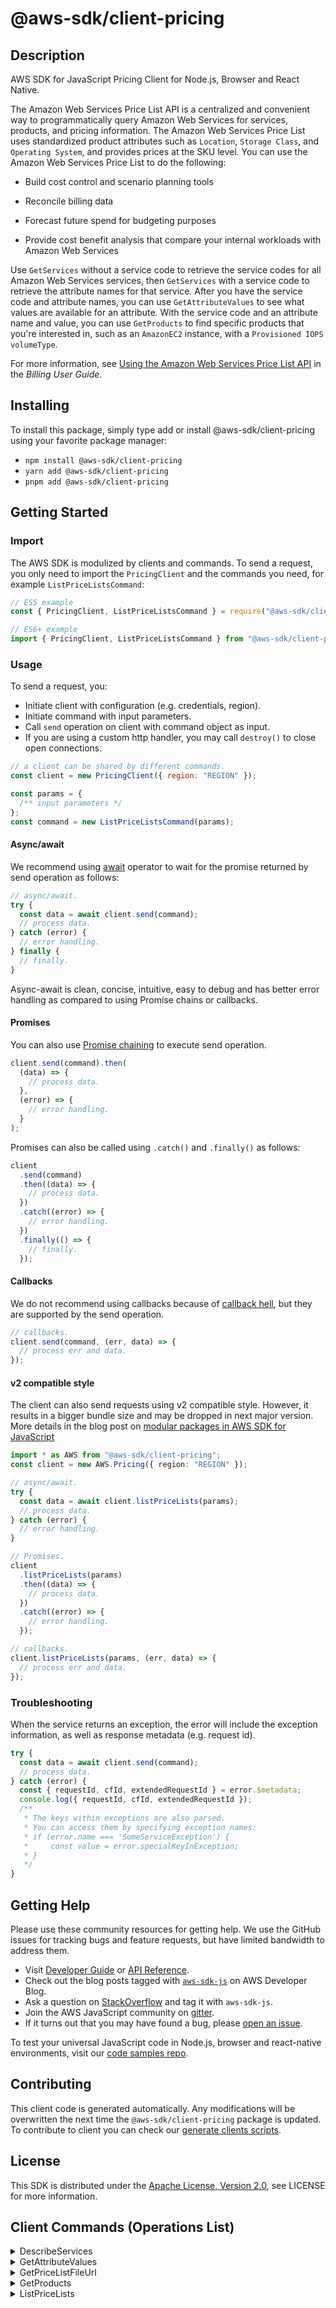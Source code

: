 <!-- generated file, do not edit directly -->

# @aws-sdk/client-pricing

## Description

AWS SDK for JavaScript Pricing Client for Node.js, Browser and React Native.

<p>The Amazon Web Services Price List API is a centralized and convenient way to programmatically
query Amazon Web Services for services, products, and pricing information. The Amazon Web Services Price List uses standardized product attributes such as <code>Location</code>,
<code>Storage Class</code>, and <code>Operating System</code>, and provides prices at
the SKU level. You can use the Amazon Web Services Price List to do the following:</p>
<ul>
<li>
<p>Build cost control and scenario planning tools</p>
</li>
<li>
<p>Reconcile billing data</p>
</li>
<li>
<p>Forecast future spend for budgeting purposes</p>
</li>
<li>
<p>Provide cost benefit analysis that compare your internal workloads with Amazon Web Services</p>
</li>
</ul>
<p>Use <code>GetServices</code> without a service code to retrieve the service codes for
all Amazon Web Services services, then <code>GetServices</code> with a service code to
retrieve the attribute names for that service. After you have the service code and
attribute names, you can use <code>GetAttributeValues</code> to see what values are
available for an attribute. With the service code and an attribute name and value, you can
use <code>GetProducts</code> to find specific products that you're interested in, such as
an <code>AmazonEC2</code> instance, with a <code>Provisioned IOPS</code>
<code>volumeType</code>.</p>
<p>For more information, see <a href="https://docs.aws.amazon.com/awsaccountbilling/latest/aboutv2/price-changes.html">Using the
Amazon Web Services Price List API</a> in the <i>Billing User
Guide</i>.</p>

## Installing

To install this package, simply type add or install @aws-sdk/client-pricing
using your favorite package manager:

- `npm install @aws-sdk/client-pricing`
- `yarn add @aws-sdk/client-pricing`
- `pnpm add @aws-sdk/client-pricing`

## Getting Started

### Import

The AWS SDK is modulized by clients and commands.
To send a request, you only need to import the `PricingClient` and
the commands you need, for example `ListPriceListsCommand`:

```js
// ES5 example
const { PricingClient, ListPriceListsCommand } = require("@aws-sdk/client-pricing");
```

```ts
// ES6+ example
import { PricingClient, ListPriceListsCommand } from "@aws-sdk/client-pricing";
```

### Usage

To send a request, you:

- Initiate client with configuration (e.g. credentials, region).
- Initiate command with input parameters.
- Call `send` operation on client with command object as input.
- If you are using a custom http handler, you may call `destroy()` to close open connections.

```js
// a client can be shared by different commands.
const client = new PricingClient({ region: "REGION" });

const params = {
  /** input parameters */
};
const command = new ListPriceListsCommand(params);
```

#### Async/await

We recommend using [await](https://developer.mozilla.org/en-US/docs/Web/JavaScript/Reference/Operators/await)
operator to wait for the promise returned by send operation as follows:

```js
// async/await.
try {
  const data = await client.send(command);
  // process data.
} catch (error) {
  // error handling.
} finally {
  // finally.
}
```

Async-await is clean, concise, intuitive, easy to debug and has better error handling
as compared to using Promise chains or callbacks.

#### Promises

You can also use [Promise chaining](https://developer.mozilla.org/en-US/docs/Web/JavaScript/Guide/Using_promises#chaining)
to execute send operation.

```js
client.send(command).then(
  (data) => {
    // process data.
  },
  (error) => {
    // error handling.
  }
);
```

Promises can also be called using `.catch()` and `.finally()` as follows:

```js
client
  .send(command)
  .then((data) => {
    // process data.
  })
  .catch((error) => {
    // error handling.
  })
  .finally(() => {
    // finally.
  });
```

#### Callbacks

We do not recommend using callbacks because of [callback hell](http://callbackhell.com/),
but they are supported by the send operation.

```js
// callbacks.
client.send(command, (err, data) => {
  // process err and data.
});
```

#### v2 compatible style

The client can also send requests using v2 compatible style.
However, it results in a bigger bundle size and may be dropped in next major version. More details in the blog post
on [modular packages in AWS SDK for JavaScript](https://aws.amazon.com/blogs/developer/modular-packages-in-aws-sdk-for-javascript/)

```ts
import * as AWS from "@aws-sdk/client-pricing";
const client = new AWS.Pricing({ region: "REGION" });

// async/await.
try {
  const data = await client.listPriceLists(params);
  // process data.
} catch (error) {
  // error handling.
}

// Promises.
client
  .listPriceLists(params)
  .then((data) => {
    // process data.
  })
  .catch((error) => {
    // error handling.
  });

// callbacks.
client.listPriceLists(params, (err, data) => {
  // process err and data.
});
```

### Troubleshooting

When the service returns an exception, the error will include the exception information,
as well as response metadata (e.g. request id).

```js
try {
  const data = await client.send(command);
  // process data.
} catch (error) {
  const { requestId, cfId, extendedRequestId } = error.$metadata;
  console.log({ requestId, cfId, extendedRequestId });
  /**
   * The keys within exceptions are also parsed.
   * You can access them by specifying exception names:
   * if (error.name === 'SomeServiceException') {
   *     const value = error.specialKeyInException;
   * }
   */
}
```

## Getting Help

Please use these community resources for getting help.
We use the GitHub issues for tracking bugs and feature requests, but have limited bandwidth to address them.

- Visit [Developer Guide](https://docs.aws.amazon.com/sdk-for-javascript/v3/developer-guide/welcome.html)
  or [API Reference](https://docs.aws.amazon.com/AWSJavaScriptSDK/v3/latest/index.html).
- Check out the blog posts tagged with [`aws-sdk-js`](https://aws.amazon.com/blogs/developer/tag/aws-sdk-js/)
  on AWS Developer Blog.
- Ask a question on [StackOverflow](https://stackoverflow.com/questions/tagged/aws-sdk-js) and tag it with `aws-sdk-js`.
- Join the AWS JavaScript community on [gitter](https://gitter.im/aws/aws-sdk-js-v3).
- If it turns out that you may have found a bug, please [open an issue](https://github.com/aws/aws-sdk-js-v3/issues/new/choose).

To test your universal JavaScript code in Node.js, browser and react-native environments,
visit our [code samples repo](https://github.com/aws-samples/aws-sdk-js-tests).

## Contributing

This client code is generated automatically. Any modifications will be overwritten the next time the `@aws-sdk/client-pricing` package is updated.
To contribute to client you can check our [generate clients scripts](https://github.com/aws/aws-sdk-js-v3/tree/main/scripts/generate-clients).

## License

This SDK is distributed under the
[Apache License, Version 2.0](http://www.apache.org/licenses/LICENSE-2.0),
see LICENSE for more information.

## Client Commands (Operations List)

<details>
<summary>
DescribeServices
</summary>

[Command API Reference](https://docs.aws.amazon.com/AWSJavaScriptSDK/v3/latest/client/pricing/command/DescribeServicesCommand/) / [Input](https://docs.aws.amazon.com/AWSJavaScriptSDK/v3/latest/Package/-aws-sdk-client-pricing/Interface/DescribeServicesCommandInput/) / [Output](https://docs.aws.amazon.com/AWSJavaScriptSDK/v3/latest/Package/-aws-sdk-client-pricing/Interface/DescribeServicesCommandOutput/)

</details>
<details>
<summary>
GetAttributeValues
</summary>

[Command API Reference](https://docs.aws.amazon.com/AWSJavaScriptSDK/v3/latest/client/pricing/command/GetAttributeValuesCommand/) / [Input](https://docs.aws.amazon.com/AWSJavaScriptSDK/v3/latest/Package/-aws-sdk-client-pricing/Interface/GetAttributeValuesCommandInput/) / [Output](https://docs.aws.amazon.com/AWSJavaScriptSDK/v3/latest/Package/-aws-sdk-client-pricing/Interface/GetAttributeValuesCommandOutput/)

</details>
<details>
<summary>
GetPriceListFileUrl
</summary>

[Command API Reference](https://docs.aws.amazon.com/AWSJavaScriptSDK/v3/latest/client/pricing/command/GetPriceListFileUrlCommand/) / [Input](https://docs.aws.amazon.com/AWSJavaScriptSDK/v3/latest/Package/-aws-sdk-client-pricing/Interface/GetPriceListFileUrlCommandInput/) / [Output](https://docs.aws.amazon.com/AWSJavaScriptSDK/v3/latest/Package/-aws-sdk-client-pricing/Interface/GetPriceListFileUrlCommandOutput/)

</details>
<details>
<summary>
GetProducts
</summary>

[Command API Reference](https://docs.aws.amazon.com/AWSJavaScriptSDK/v3/latest/client/pricing/command/GetProductsCommand/) / [Input](https://docs.aws.amazon.com/AWSJavaScriptSDK/v3/latest/Package/-aws-sdk-client-pricing/Interface/GetProductsCommandInput/) / [Output](https://docs.aws.amazon.com/AWSJavaScriptSDK/v3/latest/Package/-aws-sdk-client-pricing/Interface/GetProductsCommandOutput/)

</details>
<details>
<summary>
ListPriceLists
</summary>

[Command API Reference](https://docs.aws.amazon.com/AWSJavaScriptSDK/v3/latest/client/pricing/command/ListPriceListsCommand/) / [Input](https://docs.aws.amazon.com/AWSJavaScriptSDK/v3/latest/Package/-aws-sdk-client-pricing/Interface/ListPriceListsCommandInput/) / [Output](https://docs.aws.amazon.com/AWSJavaScriptSDK/v3/latest/Package/-aws-sdk-client-pricing/Interface/ListPriceListsCommandOutput/)

</details>
